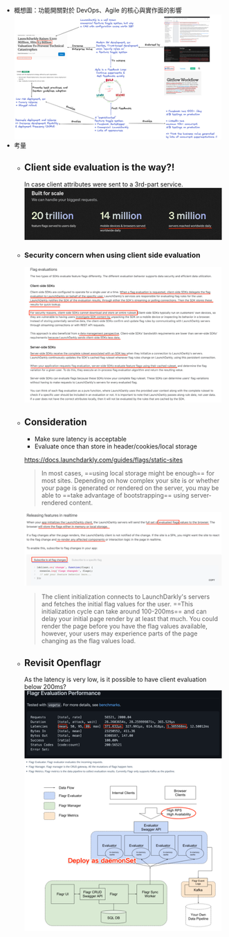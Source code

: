 - 概想圖：功能開關對於 DevOps、Agile 的核心與實作面的影響
  ![feature_toggle_thoughts.png](../assets/feature_toggle_thoughts_1672648614244_0.png)
- 考量
	- ## Client side evaluation is the way?!
	  In case client attributes were sent to a 3rd-part service.
	  ![toggle1.png](../assets/toggle1_1672649204367_0.png)
	- ### Security concern when using client side evaluation
	  ![toggle2.png](../assets/toggle2_1672649169281_0.png)
	- ## Consideration
	  * Make sure latency is acceptable
	  * Evaluate once than store in header/cookies/local storage
	  
	  https://docs.launchdarkly.com/guides/flags/static-sites
	  > In most cases, ==using local storage might be enough== for most sites. Depending on how complex your site is or whether your page is generated or rendered on the server, you may be able to ==take advantage of bootstrapping== using server-rendered content.
	  
	  ![toggle3.png](../assets/toggle3_1672649137866_0.png)
	  
	  > The client initialization connects to LaunchDarkly's servers and fetches the initial flag values for the user. ==This initialization cycle can take around 100-200ms== and can delay your initial page render by at least that much. You could render the page before you have the flag values available, however, your users may experience parts of the page changing as the flag values load.
	- ## Revisit Openflagr
	  As the latency is very low, is it possible to have client evaluation below 200ms?
	  ![toggle4.png](../assets/toggle4_1672649097740_0.png)
	  ![toggle5.png](../assets/toggle5_1672649104050_0.png)